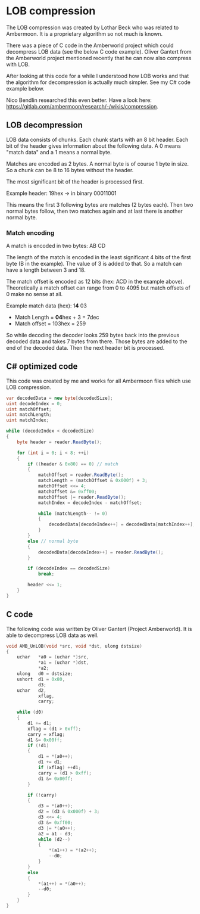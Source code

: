 # LOB compression

The LOB compression was created by Lothar Beck who was related to Ambermoon. It is a proprietary algorithm so not much is known.

There was a piece of C code in the Amberworld project which could decompress LOB data (see the below C code example). Oliver Gantert from the Amberworld project mentioned recently that he can now also compress with LOB.

After looking at this code for a while I understood how LOB works and that the algorithm for decompression is actually much simpler. See my C# code example below.

Nico Bendlin researched this even better. Have a look here: https://gitlab.com/ambermoon/research/-/wikis/compression.

## LOB decompression

LOB data consists of chunks. Each chunk starts with an 8 bit header. Each bit of the header gives information about the following data. A 0 means "match data" and a 1 means a normal byte.

Matches are encoded as 2 bytes. A normal byte is of course 1 byte in size. So a chunk can be 8 to 16 bytes without the header.

The most significant bit of the header is processed first.

Example header: 19hex -> in binary 00011001

This means the first 3 following bytes are matches (2 bytes each). Then two normal bytes follow, then two matches again and at last there is another normal byte.

### Match encoding

A match is encoded in two bytes: AB CD

The length of the match is encoded in the least significant 4 bits of the first byte (B in the example). The value of 3 is added to that. So a match can have a length between 3 and 18.

The match offset is encoded as 12 bits (hex: ACD in the example above). Theoretically a match offset can range from 0 to 4095 but match offsets of 0 make no sense at all.

Example match data (hex): 1**4** 03

- Match Length = **04**hex + 3 = 7dec
- Match offset = 103hex = 259

So while decoding the decoder looks 259 bytes back into the previous decoded data and takes 7 bytes from there. Those bytes are added to the end of the decoded data. Then the next header bit is processed.

## C# optimized code

This code was created by me and works for all Ambermoon files which use LOB compression.

```cs
var decodedData = new byte[decodedSize];
uint decodeIndex = 0;
uint matchOffset;
uint matchLength;
uint matchIndex;

while (decodeIndex < decodedSize)
{
	byte header = reader.ReadByte();

	for (int i = 0; i < 8; ++i)
	{
		if ((header & 0x80) == 0) // match
		{
			matchOffset = reader.ReadByte();
			matchLength = (matchOffset & 0x000f) + 3;
			matchOffset <<= 4;
			matchOffset &= 0xff00;
			matchOffset |= reader.ReadByte();
			matchIndex = decodeIndex - matchOffset;

			while (matchLength-- != 0)
			{
				decodedData[decodeIndex++] = decodedData[matchIndex++];
			}
		}
		else // normal byte
		{
			decodedData[decodeIndex++] = reader.ReadByte();
		}

		if (decodeIndex == decodedSize)
			break;

		header <<= 1;
	}
}
```

## C code

The following code was written by Oliver Gantert (Project Amberworld). It is able to decompress LOB data as well.

```c
void AMB_UnLOB(void *src, void *dst, ulong dstsize)
{
	uchar	*a0 = (uchar *)src,
			*a1 = (uchar *)dst,
			*a2;
	ulong	d0 = dstsize;
	ushort	d1 = 0x80,
			d3;
	uchar	d2,
			xflag,
			carry;

	while (d0)
	{
		d1 += d1;
		xflag = (d1 > 0xff);
		carry = xflag;
		d1 &= 0x00ff;
		if (!d1)
		{
			d1 = *(a0++);
			d1 += d1;
			if (xflag) ++d1;
			carry = (d1 > 0xff);
			d1 &= 0x00ff;
		}

		if (!carry)
		{
			d3 = *(a0++);
			d2 = (d3 & 0x000f) + 3;
			d3 <<= 4;
			d3 &= 0xff00;
			d3 |= *(a0++);
			a2 = a1 - d3;
			while (d2--)
			{
				*(a1++) = *(a2++);
				--d0;
			}
		}
		else
		{
			*(a1++) = *(a0++);
			--d0;
		}
	}
}
```
